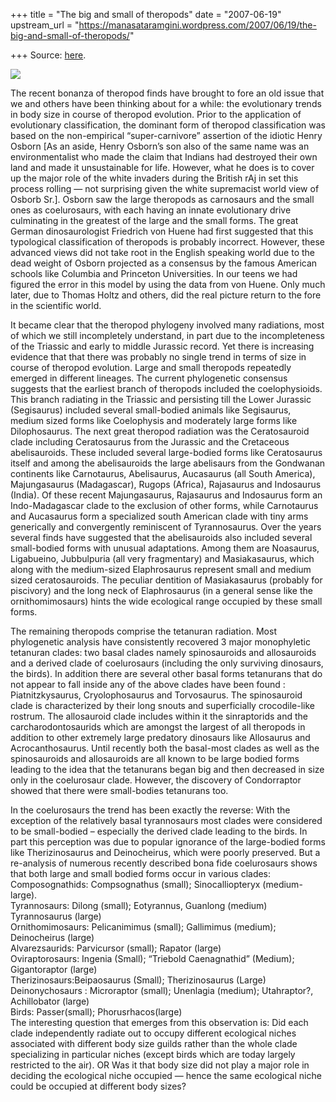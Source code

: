 +++
title = "The big and small of theropods"
date = "2007-06-19"
upstream_url = "https://manasataramgini.wordpress.com/2007/06/19/the-big-and-small-of-theropods/"

+++
Source: [here](https://manasataramgini.wordpress.com/2007/06/19/the-big-and-small-of-theropods/).



[![](https://i2.wp.com/bp3.blogger.com/_ZhvcTTaaD_4/Rn1Nv05tXAI/AAAAAAAAALM/rxvTZMzZ1Jo/s320/majungasaurus.jpg)](http://bp3.blogger.com/_ZhvcTTaaD_4/Rn1Nv05tXAI/AAAAAAAAALM/rxvTZMzZ1Jo/s1600-h/majungasaurus.jpg)

The recent bonanza of theropod finds have brought to fore an old issue
that we and others have been thinking about for a while: the
evolutionary trends in body size in course of theropod evolution. Prior
to the application of evolutionary classification, the dominant form of
theropod classification was based on the non-empirical “super-carnivore”
assertion of the idiotic Henry Osborn \[As an aside, Henry Osborn’s son
also of the same name was an environmentalist who made the claim that
Indians had destroyed their own land and made it unsustainable for life.
However, what he does is to cover up the major role of the white
invaders during the British rAj in set this process rolling — not
surprising given the white supremacist world view of Osborb Sr.\].
Osborn saw the large theropods as carnosaurs and the small ones as
coelurosaurs, with each having an innate evolutionary drive culminating
in the greatest of the large and the small forms. The great German
dinosaurologist Friedrich von Huene had first suggested that this
typological classification of theropods is probably incorrect. However,
these advanced views did not take root in the English speaking world due
to the dead weight of Osborn projected as a consensus by the famous
American schools like Columbia and Princeton Universities. In our teens
we had figured the error in this model by using the data from von Huene.
Only much later, due to Thomas Holtz and others, did the real picture
return to the fore in the scientific world.

It became clear that the theropod phylogeny involved many radiations,
most of which we still incompletely understand, in part due to the
incompleteness of the Triassic and early to middle Jurassic record. Yet
there is increasing evidence that that there was probably no single
trend in terms of size in course of theropod evolution. Large and small
theropods repeatedly emerged in different lineages. The current
phylogenetic consensus suggests that the earliest branch of theropods
included the coelophysioids. This branch radiating in the Triassic and
persisting till the Lower Jurassic (Segisaurus) included several
small-bodied animals like Segisaurus, medium sized forms like
Coelophysis and moderately large forms like Dilophosaurus. The next
great theropod radiation was the Ceratosauroid clade including
Ceratosaurus from the Jurassic and the Cretaceous abelisauroids. These
included several large-bodied forms like Ceratosaurus itself and among
the abelisauroids the large abelisaurs from the Gondwanan continents
like Carnotaurus, Abelisaurus, Aucasaurus (all South America),
Majungasaurus (Madagascar), Rugops (Africa), Rajasaurus and Indosaurus
(India). Of these recent Majungasaurus, Rajasaurus and Indosaurus form
an Indo-Madagascar clade to the exclusion of other forms, while
Carnotaurus and Aucasaurus form a specialized south American clade with
tiny arms generically and convergently reminiscent of Tyrannosaurus.
Over the years several finds have suggested that the abelisauroids also
included several small-bodied forms with unusual adaptations. Among them
are Noasaurus, Ligabueino, Jubbulpuria (all very fragmentary) and
Masiakasaurus, which along with the medium-sized Elaphrosaurus represent
small and medium sized ceratosauroids. The peculiar dentition of
Masiakasaurus (probably for piscivory) and the long neck of
Elaphrosaurus (in a general sense like the ornithomimosaurs) hints the
wide ecological range occupied by these small forms.

The remaining theropods comprise the tetanuran radiation. Most
phylogenetic analysis have consistently recovered 3 major monophyletic
tetanuran clades: two basal clades namely spinosauroids and allosauroids
and a derived clade of coelurosaurs (including the only surviving
dinosaurs, the birds). In addition there are several other basal forms
tetanurans that do not appear to fall inside any of the above clades
have been found : Piatnitzkysaurus, Cryolophosaurus and Torvosaurus. The
spinosauroid clade is characterized by their long snouts and
superficially crocodile-like rostrum. The allosauroid clade includes
within it the sinraptorids and the carcharodontosaurids which are
amongst the largest of all theropods in addition to other extremely
large predatory dinosaurs like Allosaurus and Acrocanthosaurus. Until
recently both the basal-most clades as well as the spinosauroids and
allosauroids are all known to be large bodied forms leading to the idea
that the tetanurans began big and then decreased in size only in the
coelurosaur clade. However, the discovery of Condorraptor showed that
there were small-bodies tetanurans too.

In the coelurosaurs the trend has been exactly the reverse: With the
exception of the relatively basal tyrannosaurs most clades were
considered to be small-bodied – especially the derived clade leading to
the birds. In part this perception was due to popular ignorance of the
large-bodied forms like Therizinosaurus and Deinocheirus, which were
poorly preserved. But a re-analysis of numerous recently described bona
fide coelurosaurs shows that both large and small bodied forms occur in
various clades:  
Composognathids: Compsognathus (small); Sinocalliopteryx
(medium-large).  
Tyrannosaurs: Dilong (small); Eotyrannus, Guanlong (medium)
Tyrannosaurus (large)  
Ornithomimosaurs: Pelicanimimus (small); Gallimimus (medium);
Deinocheirus (large)  
Alvarezsaurids: Parvicursor (small); Rapator (large)  
Oviraptorosaurs: Ingenia (Small); “Triebold Caenagnathid” (Medium);
Gigantoraptor (large)  
Therizinosaurs:Beipaosaurus (Small); Therizinosaurus (Large)  
Deinonychosaurs : Microraptor (small); Unenlagia (medium); Utahraptor?,
Achillobator (large)  
Birds: Passer(small); Phorusrhacos(large)  
The interesting question that emerges from this observation is: Did each
clade independently radiate out to occupy different ecological niches
associated with different body size guilds rather than the whole clade
specializing in particular niches (except birds which are today largely
restricted to the air). OR Was it that body size did not play a major
role in deciding the ecological niche occupied — hence the same
ecological niche could be occupied at different body sizes?


